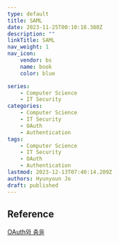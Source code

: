 ```yaml
---
type: default
title: SAML
date: 2023-11-25T00:10:18.380Z
description: ""
linkTitle: SAML
nav_weight: 1
nav_icon:
    vendor: bs
    name: book
    color: blue

series:
    - Computer Science
    - IT Security
categories:
    - Computer Science
    - IT Security
    - OAuth
    - Authentication
tags:
    - Computer Science
    - IT Security
    - OAuth
    - Authentication
lastmod: 2023-12-13T07:40:14.209Z
authors: Hyunyoun Jo
draft: published
---
```


## Reference

[OAuth와 춤을](https://d2.naver.com/helloworld/24942)
